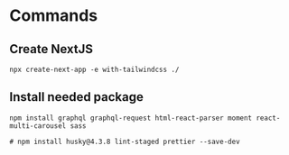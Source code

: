 # Commands

## Create NextJS

```script
npx create-next-app -e with-tailwindcss ./
```

## Install needed package

```script
npm install graphql graphql-request html-react-parser moment react-multi-carousel sass

# npm install husky@4.3.8 lint-staged prettier --save-dev

```
